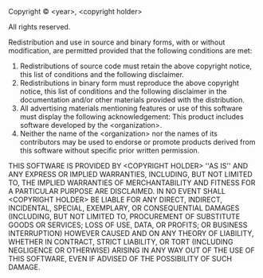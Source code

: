 Copyright © &lt;year&gt;, &lt;copyright holder&gt;

All rights reserved.

Redistribution and use in source and binary forms, with or without modification, are permitted provided that the following conditions are met:

1. Redistributions of source code must retain the above copyright notice, this list of conditions and the following disclaimer.
2. Redistributions in binary form must reproduce the above copyright notice, this list of conditions and the following disclaimer in the documentation and/or other materials provided with the distribution.
3. All advertising materials mentioning features or use of this software must display the following acknowledgement: This product includes software developed by the &lt;organization&gt;.
4. Neither the name of the &lt;organization&gt; nor the names of its contributors may be used to endorse or promote products derived from this software without specific prior written permission.

THIS SOFTWARE IS PROVIDED BY &lt;COPYRIGHT HOLDER&gt; ''AS IS'' AND ANY EXPRESS OR IMPLIED WARRANTIES, INCLUDING, BUT NOT LIMITED TO, THE IMPLIED WARRANTIES OF MERCHANTABILITY AND FITNESS FOR A PARTICULAR PURPOSE ARE DISCLAIMED. IN NO EVENT SHALL &lt;COPYRIGHT HOLDER&gt; BE LIABLE FOR ANY DIRECT, INDIRECT, INCIDENTAL, SPECIAL, EXEMPLARY, OR CONSEQUENTIAL DAMAGES (INCLUDING, BUT NOT LIMITED TO, PROCUREMENT OF SUBSTITUTE GOODS OR SERVICES; LOSS OF USE, DATA, OR PROFITS; OR BUSINESS INTERRUPTION) HOWEVER CAUSED AND ON ANY THEORY OF LIABILITY, WHETHER IN CONTRACT, STRICT LIABILITY, OR TORT (INCLUDING NEGLIGENCE OR OTHERWISE) ARISING IN ANY WAY OUT OF THE USE OF THIS SOFTWARE, EVEN IF ADVISED OF THE POSSIBILITY OF SUCH DAMAGE.

